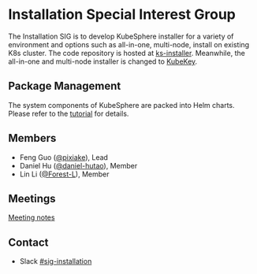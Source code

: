 # Installation Special Interest Group

The Installation SIG is to develop KubeSphere installer for a variety of environment and options such as all-in-one, multi-node, install on existing K8s cluster. The code repository is hosted at [ks-installer](https://github.com/kubesphere/ks-installer). Meanwhile, the all-in-one and multi-node installer is changed to [KubeKey](https://github.com/kubesphere/kubekey).

## Package Management

The system components of KubeSphere are packed into Helm charts. Please refer to the [tutorial](./guideline/Helm-package-development-tutorial.md) for details.

## Members

- Feng Guo ([@pixiake](https://github.com/pixiake)), Lead
- Daniel Hu ([@daniel-hutao](https://github.com/daniel-hutao)), Member
- Lin Li ([@Forest-L](https://github.com/Forest-L)), Member

## Meetings

[Meeting notes](https://docs.google.com/document/d/1sXMKViZ5cchbaBajRZiJsaSdMAQ1GpmDKCcq3UwT3Vg/)

## Contact

- Slack [#sig-installation](https://kubesphere.slack.com/messages/sig-installation)
